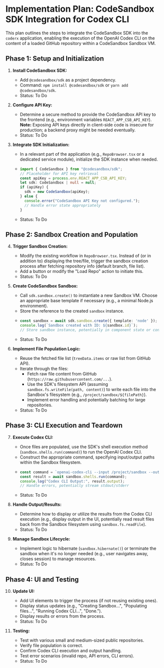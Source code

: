 # Implementation Plan: CodeSandbox SDK Integration for Codex CLI

This plan outlines the steps to integrate the CodeSandbox SDK into the `coderx` application, enabling the execution of the OpenAI Codex CLI on the content of a loaded GitHub repository within a CodeSandbox Sandbox VM.

## Phase 1: Setup and Initialization

1.  **Install CodeSandbox SDK:**
    *   Add `@codesandbox/sdk` as a project dependency.
    *   Command: `npm install @codesandbox/sdk` or `yarn add @codesandbox/sdk`.
    *   Status: To Do

2.  **Configure API Key:**
    *   Determine a secure method to provide the CodeSandbox API key to the frontend (e.g., environment variables `REACT_APP_CSB_API_KEY`). **Note:** Exposing API keys directly in client-side code is insecure for production; a backend proxy might be needed eventually.
    *   Status: To Do

3.  **Integrate SDK Initialization:**
    *   In a relevant part of the application (e.g., `RepoBrowser.tsx` or a dedicated service module), initialize the SDK instance when needed.
    *   ```typescript
        import { CodeSandbox } from "@codesandbox/sdk";
        // Placeholder for API key retrieval
        const apiKey = process.env.REACT_APP_CSB_API_KEY;
        let sdk: CodeSandbox | null = null;
        if (apiKey) {
          sdk = new CodeSandbox(apiKey);
        } else {
          console.error("CodeSandbox API Key not configured.");
          // Handle error state appropriately
        }
        ```
    *   Status: To Do

## Phase 2: Sandbox Creation and Population

4.  **Trigger Sandbox Creation:**
    *   Modify the existing workflow in `RepoBrowser.tsx`. Instead of (or in addition to) displaying the tree/file, trigger the sandbox creation process after fetching repository info (default branch, file list).
    *   Add a button or modify the "Load Repo" action to initiate this.
    *   Status: To Do

5.  **Create CodeSandbox Sandbox:**
    *   Call `sdk.sandbox.create()` to instantiate a new Sandbox VM. Choose an appropriate base template if necessary (e.g., a minimal Node.js environment).
    *   Store the reference to the created `sandbox` instance.
    *   ```typescript
        const sandbox = await sdk.sandbox.create({ template: 'node' }); // Example template
        console.log(`Sandbox created with ID: ${sandbox.id}`);
        // Store sandbox instance, potentially in component state or context
        ```
    *   Status: To Do

6.  **Implement File Population Logic:**
    *   Reuse the fetched file list (`treeData.items` or raw list from GitHub API).
    *   Iterate through the files:
        *   Fetch raw file content from GitHub (`https://raw.githubusercontent.com/...`).
        *   Use the SDK's filesystem API (assuming `sandbox.fs.writeFile(path, content)`) to write each file into the Sandbox's filesystem (e.g., `/project/sandbox/${filePath}`).
        *   Implement error handling and potentially batching for large repositories.
    *   Status: To Do

## Phase 3: CLI Execution and Teardown

7.  **Execute Codex CLI:**
    *   Once files are populated, use the SDK's shell execution method (`sandbox.shells.run(command)`) to run the OpenAI Codex CLI.
    *   Construct the appropriate command, specifying input/output paths within the Sandbox filesystem.
    *   ```typescript
        const command = `openai-codex-cli --input /project/sandbox --output /results/codex_output.txt`; // Example
        const result = await sandbox.shells.run(command);
        console.log("Codex CLI Output:", result.output);
        // Handle errors, potentially stream stdout/stderr
        ```
    *   Status: To Do

8.  **Handle Output/Results:**
    *   Determine how to display or utilize the results from the Codex CLI execution (e.g., display output in the UI, potentially read result files back from the Sandbox filesystem using `sandbox.fs.readFile`).
    *   Status: To Do

9.  **Manage Sandbox Lifecycle:**
    *   Implement logic to hibernate (`sandbox.hibernate()`) or terminate the sandbox when it's no longer needed (e.g., user navigates away, closes session) to manage resources.
    *   Status: To Do

## Phase 4: UI and Testing

10. **Update UI:**
    *   Add UI elements to trigger the process (if not reusing existing ones).
    *   Display status updates (e.g., "Creating Sandbox...", "Populating files...", "Running Codex CLI...", "Done.").
    *   Display results or errors from the process.
    *   Status: To Do

11. **Testing:**
    *   Test with various small and medium-sized public repositories.
    *   Verify file population is correct.
    *   Confirm Codex CLI execution and output handling.
    *   Test error scenarios (invalid repo, API errors, CLI errors).
    *   Status: To Do
